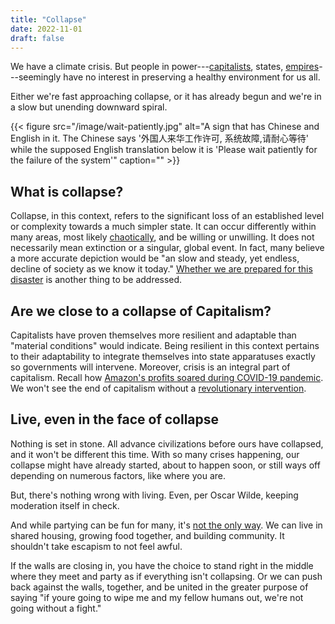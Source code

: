```yaml
---
title: "Collapse"
date: 2022-11-01
draft: false
---
```


We have a climate crisis.
But people in power---[capitalists](/capitalism), states, [empires](/empire)---seemingly
have no interest in preserving a healthy environment for us all.

Either we're fast approaching collapse, or it has already begun and
we're in a slow but unending downward spiral.

{{< figure src="/image/wait-patiently.jpg" alt="A sign that has Chinese and English in it. The Chinese says '外国人来华工作许可, 系统故障,请耐心等待' while the supposed English translation below it is 'Please wait patiently for the failure of the system'" caption="" >}}

## What is collapse?

Collapse, in this context,
refers to the significant loss of an established level
or complexity towards a much simpler state.
It can occur differently within many areas,
most likely [chaotically](/chaos),
and be willing or unwilling.
It does not necessarily mean extinction or a singular, global event.
In fact, many believe a more accurate depiction would be
"an slow and steady, yet endless, decline of society as we know it today."
[Whether we are prepared for this disaster](/drrm) is another thing to be
addressed.

## Are we close to a collapse of Capitalism?

Capitalists have proven themselves more resilient and adaptable
than "material conditions" would indicate.
Being resilient in this context pertains to their adaptability
to integrate themselves into state apparatuses
exactly so governments will intervene.
Moreover, crisis is an integral part of capitalism.
Recall how [Amazon's profits soared during COVID-19 pandemic](https://fortune.com/2021/10/18/amazon-massive-growth-covid-pandemic-8-charts/).
We won't see the end of capitalism without a [revolutionary intervention](/revolution).

## Live, even in the face of collapse

Nothing is set in stone. All advance civilizations before ours have
collapsed, and it won't be different this time. With so many crises
happening, our collapse might have already started, about to happen
soon, or still ways off depending on numerous factors, like where you
are.

But, there's nothing wrong with living. Even, per Oscar Wilde, keeping
moderation itself in check.

And while partying can be fun for many, it's [not the only way](/mutual-aid). We can live in shared housing, growing food together,
and building community. It shouldn't take escapism to not feel awful.

If the walls are closing in, you have the choice to stand right in the
middle where they meet and party as if everything isn't collapsing. Or we
can push back against the walls, together, and be united in the greater
purpose of saying "if youre going to wipe me and my fellow humans out,
we're not going without a fight."
